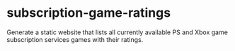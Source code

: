 # subscription-game-ratings
Generate a static website that lists all currently available PS and Xbox game subscription services games with their ratings.
